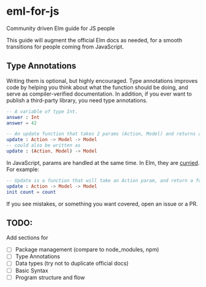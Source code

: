 # eml-for-js
Community driven Elm guide for JS people

This guide will augment the official Elm docs as needed, for a smooth transitions for people coming from JavaScript.

## Type Annotations

Writing them is optional, but highly encouraged. Type annotations improves code by helping you think about what the function should be doing, and serve as compiler-verified documentation. In addition, if you ever want to publish a third-party library, you need type annotations.

```elm
-- A variable of type Int.
answer : Int
answer = 42

-- An update function that takes 2 params (Action, Model) and returns a Model (last).
update : Action -> Model -> Model
-- could also be written as
update : (Action, Model) -> Model
```

In JavaScript, params are handled at the same time. In Elm, they are [curried](https://gist.github.com/jamischarles/3c22acd58e6d4ab26a41). For example:
```elm
-- Update is a function that will take an Action param, and return a function that will take a Model param. THAT fn will return a Model.
update : Action -> Model -> Model
init count = count
```


If you see mistakes, or something you want covered, open an issue or a PR.

## TODO:
Add sections for
- [ ] Package management (compare to node_modules, npm)
- [ ] Type Annotations
- [ ] Data types (try not to duplicate official docs)
- [ ] Basic Syntax
- [ ] Program structure and flow
